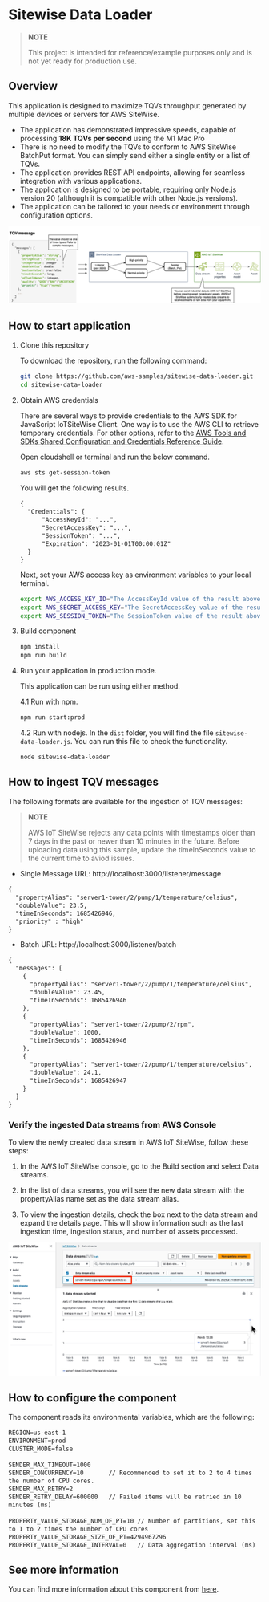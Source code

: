 # Sitewise Data Loader

> **NOTE**
>
> This project is intended for reference/example purposes only and is not yet ready for production use.

## Overview

This application is designed to maximize TQVs throughput generated by multiple devices or servers for AWS SiteWise.

- The application has demonstrated impressive speeds, capable of processing **18K TQVs per second** using the M1 Mac Pro
- There is no need to modify the TQVs to conform to AWS SiteWise BatchPut format. You can simply send either a single entity or a list of TQVs.
- The application provides REST API endpoints, allowing for seamless integration with various applications.
- The application is designed to be portable, requiring only Node.js version 20 (although it is compatible with other Node.js versions).
- The application can be tailored to your needs or environment through configuration options.

![Architecture](res/architecture-diagram.png)

## How to start application

1. Clone this repository

    To download the repository, run the following command:

    ```bash
    git clone https://github.com/aws-samples/sitewise-data-loader.git
    cd sitewise-data-loader
    ```

2. Obtain AWS credentials

    There are several ways to provide credentials to the AWS SDK for JavaScript IoTSiteWise Client. One way is to use the AWS CLI to retrieve temporary credentials. For other options, refer to the [AWS Tools and SDKs Shared Configuration and Credentials Reference Guide](https://docs.aws.amazon.com/sdkref/latest/guide/overview.html).

    Open cloudshell or terminal and run the below command.

    ```bash
    aws sts get-session-token
    ```

    You will get the following results.

    ```
    {
      "Credentials": {
          "AccessKeyId": "...",
          "SecretAccessKey": "...",
          "SessionToken": "...",
          "Expiration": "2023-01-01T00:00:01Z"
      }
    }
    ```

    Next, set your AWS access key as environment variables to your local terminal.

    ```bash
    export AWS_ACCESS_KEY_ID="The AccessKeyId value of the result above"
    export AWS_SECRET_ACCESS_KEY="The SecretAccessKey value of the result above"
    export AWS_SESSION_TOKEN="The SessionToken value of the result above"
    ```

3. Build component

    ```bash
    npm install
    npm run build
    ```

4. Run your application in production mode.

    This application can be run using either method.

    4.1 Run with npm.

    ```bash
    npm run start:prod
    ```

    4.2 Run with nodejs.
    In the `dist` folder, you will find the file `sitewise-data-loader.js`. You can run this file to check the functionality.

    ```bash
    node sitewise-data-loader
    ```

## How to ingest TQV messages

The following formats are available for the ingestion of TQV messages:

> **NOTE**
>
> AWS IoT SiteWise rejects any data points with timestamps older than 7 days in the past or newer than 10 minutes in the future. Before uploading data using this sample, update the timeInSeconds value to the current time to aviod issues.

-   Single Message
    URL: http://localhost:3000/listener/message

```
{
  "propertyAlias": "server1-tower/2/pump/1/temperature/celsius",
  "doubleValue": 23.5,
  "timeInSeconds": 1685426946,
  "priority" : "high"
}
```

-   Batch
    URL: http://localhost:3000/listener/batch

```
{
  "messages": [
    {
      "propertyAlias": "server1-tower/2/pump/1/temperature/celsius",
      "doubleValue": 23.45,
      "timeInSeconds": 1685426946
    },
    {
      "propertyAlias": "server1-tower/2/pump/2/rpm",
      "doubleValue": 1000,
      "timeInSeconds": 1685426946
    },
    {
      "propertyAlias": "server1-tower/2/pump/1/temperature/celsius",
      "doubleValue": 24.1,
      "timeInSeconds": 1685426947
    }
  ]
}
```

### Verify the ingested Data streams from AWS Console

To view the newly created data stream in AWS IoT SiteWise, follow these steps:

1. In the AWS IoT SiteWise console, go to the Build section and select Data streams. 

2. In the list of data streams, you will see the new data stream with the propertyAlias name set as the data stream alias. 

3. To view the ingestion details, check the box next to the data stream and expand the details page. This will show information such as the last ingestion time, ingestion status, and number of assets processed.

![datastreams](res/iot-sitewise-data-streams.png)

## How to configure the component

The component reads its environmental variables, which are the following:

```
REGION=us-east-1
ENVIRONMENT=prod
CLUSTER_MODE=false

SENDER_MAX_TIMEOUT=1000
SENDER_CONCURRENCY=10       // Recommended to set it to 2 to 4 times the number of CPU cores.
SENDER_MAX_RETRY=2
SENDER_RETRY_DELAY=600000   // Failed items will be retried in 10 minutes (ms)

PROPERTY_VALUE_STORAGE_NUM_OF_PT=10 // Number of partitions, set this to 1 to 2 times the number of CPU cores
PROPERTY_VALUE_STORAGE_SIZE_OF_PT=4294967296
PROPERTY_VALUE_STORAGE_INTERVAL=0   // Data aggregation interval (ms)
```

## See more information

You can find more information about this component from [here](./doc/DESIGN.md).
